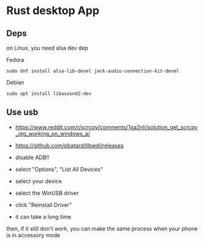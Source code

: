 # Rust desktop App

## Deps

on Linux, you need alsa dev dep

Fedora

```shell
sudo dnf install alsa-lib-devel jack-audio-connection-kit-devel
```

Debian

```shell
sudo apt install libasound2-dev
```

## Use usb

- https://www.reddit.com/r/scrcpy/comments/1ga2nli/solution_get_scrcpy_otg_working_on_windows_a/
- https://github.com/pbatard/libwdi/releases

- disable ADB!!
- select "Options", "List All Devices"
- select your device
- select the WinUSB driver
- click "Reinstall Driver"
- it can take a long time

then, if it still don't work, you can make the same process when your phone is in accessory mode
